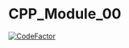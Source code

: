 # CPP_Module_00

[![CodeFactor](https://www.codefactor.io/repository/github/asterion04/cpp_module_00/badge/main)](https://www.codefactor.io/repository/github/asterion04/cpp_module_00/overview/main)

